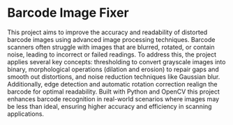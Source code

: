 # Barcode Image Fixer

This project aims to improve the accuracy and readability of distorted barcode images using advanced image processing techniques. Barcode scanners often struggle with images that are blurred, rotated, or contain noise, leading to incorrect or failed readings. To address this, the project applies several key concepts: thresholding to convert grayscale images into binary, morphological operations (dilation and erosion) to repair gaps and smooth out distortions, and noise reduction techniques like Gaussian blur. Additionally, edge detection and automatic rotation correction realign the barcode for optimal readability. Built with Python and OpenCV this project enhances barcode recognition in real-world scenarios where images may be less than ideal, ensuring higher accuracy and efficiency in scanning applications.
